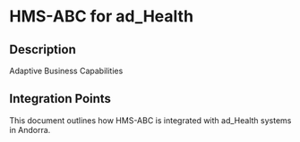 # HMS-ABC for ad_Health

## Description

Adaptive Business Capabilities

## Integration Points

This document outlines how HMS-ABC is integrated with ad_Health systems in Andorra.
